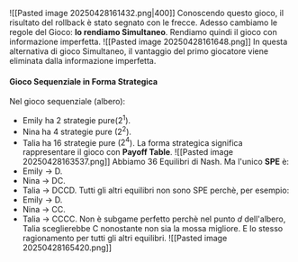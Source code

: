 ![[Pasted image 20250428161432.png|400]]
Conoscendo questo gioco, il risultato del rollback è stato segnato con le frecce.
Adesso cambiamo le regole del Gioco: **lo rendiamo Simultaneo**.
Rendiamo quindi il gioco con informazione imperfetta.
![[Pasted image 20250428161648.png]]
In questa alternativa di gioco Simultaneo, il vantaggio del primo giocatore viene eliminata dalla informazione imperfetta.
#### Gioco Sequenziale in Forma Strategica
Nel gioco sequenziale (albero):
- Emily ha 2 strategie pure($2^1$).
- Nina ha 4 strategie pure ($2^2$).
- Talia ha 16 strategie pure ($2^4$).
La forma strategica significa rappresentare il gioco con **Payoff Table**.
![[Pasted image 20250428163537.png]]
Abbiamo 36 Equilibri di Nash.
Ma l'unico **SPE** è:
- Emily -> D.
- Nina -> DC.
- Talia -> DCCD.
Tutti gli altri equilibri non sono SPE perchè, per esempio:
- Emily -> D.
- Nina -> CC.
- Talia -> CCCC.
Non è subgame perfetto perchè nel punto $d$ dell'albero, Talia sceglierebbe C nonostante non sia la mossa migliore.
E lo stesso ragionamento per tutti gli altri equilibri.
![[Pasted image 20250428165420.png]]